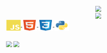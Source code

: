 <div align="center">
  <a href="https://github.com/newbieondev-LE">
  <img height="180em" src="https://github-readme-stats.vercel.app/api/top-langs/?username=newbieondev-LE&layout=compact&langs_count=7&theme=dracula"/>
  <br>  
  <img height="180em" src="https://github-readme-stats.vercel.app/api?username=newbieondev-LE&show_icons=true&theme=dracula&include_all_commits=true&count_private=true"/>  
</div>
<div style="display: inline_block">
  <img align="center" height="30" width="40" src="https://raw.githubusercontent.com/devicons/devicon/master/icons/javascript/javascript-plain.svg">
  <img align="center" height="30" width="40" src="https://raw.githubusercontent.com/devicons/devicon/master/icons/html5/html5-original.svg">
  <img align="center" height="30" width="40" src="https://raw.githubusercontent.com/devicons/devicon/master/icons/css3/css3-original.svg">
  <img align="center" height="30" width="40" src="https://raw.githubusercontent.com/devicons/devicon/master/icons/python/python-original.svg">
</div>
  
  ##
 
<div> 
  <a href="https://instagram.com/meninodeinfo" target="_blank"><img src="https://img.shields.io/badge/-Instagram-%23E4405F?style=for-the-badge&logo=instagram&logoColor=white" target="_blank"></a>
  <a href = "mailto:lucasedumacedo@gmail.com"><img src="https://img.shields.io/badge/-Gmail-%23333?style=for-the-badge&logo=gmail&logoColor=white" target="_blank"></a>
</div>
